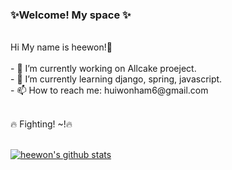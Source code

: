 ### ✨Welcome! My space ✨</br>
</br>
Hi My name is heewon!🐣</br></br>
- 🌈 I’m currently working on Allcake proeject.</br>
- 🌱 I’m currently learning django, spring, javascript.</br>
- 📫 How to reach me: huiwonham6@gmail.com</br></br>
    
🔥 Fighting! ~!🔥</br></br>

<!-- [![Top Langs](https://github-readme-stats.vercel.app/api/top-langs/?username=heewonham&langs_count=10&layout=compact&theme=dark)](https://github.com/jogilsang/jogilsang) -->
[![heewon's github stats](https://github-readme-stats.vercel.app/api?username=heewonham)](https://github.com/anuraghazra/github-readme-stats)

<!--
**heewonham/heewonham** is a ✨ _special_ ✨ repository because its `README.md` (this file) appears on your GitHub profile.
<img src="https://img.shields.io/badge/django-#092E20?style=flat-square&logo=Django&logoColor=white"/>
Here are some ideas to get you started:

- 🔭 I’m currently working on ...
- 🌱 I’m currently learning ...
- 👯 I’m looking to collaborate on ...
- 🤔 I’m looking for help with ...
- 💬 Ask me about ...
- 📫 How to reach me: ...
- 😄 Pronouns: ...
- ⚡ Fun fact: ...
-->
